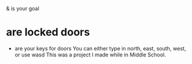 & is your goal
# are locked doors
* are your keys for doors
You can either type in north, east, south, west, or use wasd
This was a project I made while in Middle School.
